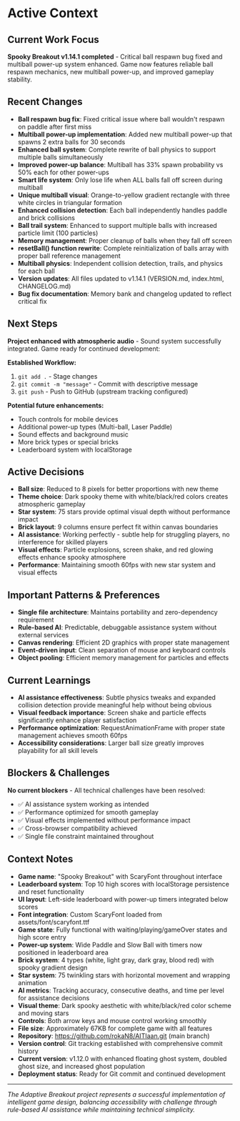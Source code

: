 # Active Context

## Current Work Focus
**Spooky Breakout v1.14.1 completed** - Critical ball respawn bug fixed and multiball power-up system enhanced. Game now features reliable ball respawn mechanics, new multiball power-up, and improved gameplay stability.

## Recent Changes
- **Ball respawn bug fix**: Fixed critical issue where ball wouldn't respawn on paddle after first miss
- **Multiball power-up implementation**: Added new multiball power-up that spawns 2 extra balls for 30 seconds
- **Enhanced ball system**: Complete rewrite of ball physics to support multiple balls simultaneously
- **Improved power-up balance**: Multiball has 33% spawn probability vs 50% each for other power-ups
- **Smart life system**: Only lose life when ALL balls fall off screen during multiball
- **Unique multiball visual**: Orange-to-yellow gradient rectangle with three white circles in triangular formation
- **Enhanced collision detection**: Each ball independently handles paddle and brick collisions
- **Ball trail system**: Enhanced to support multiple balls with increased particle limit (100 particles)
- **Memory management**: Proper cleanup of balls when they fall off screen
- **resetBall() function rewrite**: Complete reinitialization of balls array with proper ball reference management
- **Multiball physics**: Independent collision detection, trails, and physics for each ball
- **Version updates**: All files updated to v1.14.1 (VERSION.md, index.html, CHANGELOG.md)
- **Bug fix documentation**: Memory bank and changelog updated to reflect critical fix

## Next Steps
**Project enhanced with atmospheric audio** - Sound system successfully integrated. Game ready for continued development:

**Established Workflow:**
1. `git add .` - Stage changes
2. `git commit -m "message"` - Commit with descriptive message
3. `git push` - Push to GitHub (upstream tracking configured)

**Potential future enhancements:**
- Touch controls for mobile devices
- Additional power-up types (Multi-ball, Laser Paddle)
- Sound effects and background music
- More brick types or special bricks
- Leaderboard system with localStorage

## Active Decisions
- **Ball size**: Reduced to 8 pixels for better proportions with new theme
- **Theme choice**: Dark spooky theme with white/black/red colors creates atmospheric gameplay
- **Star system**: 75 stars provide optimal visual depth without performance impact
- **Brick layout**: 9 columns ensure perfect fit within canvas boundaries
- **AI assistance**: Working perfectly - subtle help for struggling players, no interference for skilled players
- **Visual effects**: Particle explosions, screen shake, and red glowing effects enhance spooky atmosphere
- **Performance**: Maintaining smooth 60fps with new star system and visual effects

## Important Patterns & Preferences
- **Single file architecture**: Maintains portability and zero-dependency requirement
- **Rule-based AI**: Predictable, debuggable assistance system without external services
- **Canvas rendering**: Efficient 2D graphics with proper state management
- **Event-driven input**: Clean separation of mouse and keyboard controls
- **Object pooling**: Efficient memory management for particles and effects

## Current Learnings
- **AI assistance effectiveness**: Subtle physics tweaks and expanded collision detection provide meaningful help without being obvious
- **Visual feedback importance**: Screen shake and particle effects significantly enhance player satisfaction
- **Performance optimization**: RequestAnimationFrame with proper state management achieves smooth 60fps
- **Accessibility considerations**: Larger ball size greatly improves playability for all skill levels

## Blockers & Challenges
**No current blockers** - All technical challenges have been resolved:
- ✅ AI assistance system working as intended
- ✅ Performance optimized for smooth gameplay
- ✅ Visual effects implemented without performance impact
- ✅ Cross-browser compatibility achieved
- ✅ Single file constraint maintained throughout

## Context Notes
- **Game name**: "Spooky Breakout" with ScaryFont throughout interface
- **Leaderboard system**: Top 10 high scores with localStorage persistence and reset functionality
- **UI layout**: Left-side leaderboard with power-up timers integrated below scores
- **Font integration**: Custom ScaryFont loaded from assets/font/scaryfont.ttf
- **Game state**: Fully functional with waiting/playing/gameOver states and high score entry
- **Power-up system**: Wide Paddle and Slow Ball with timers now positioned in leaderboard area
- **Brick system**: 4 types (white, light gray, dark gray, blood red) with spooky gradient design
- **Star system**: 75 twinkling stars with horizontal movement and wrapping animation
- **AI metrics**: Tracking accuracy, consecutive deaths, and time per level for assistance decisions
- **Visual theme**: Dark spooky aesthetic with white/black/red color scheme and moving stars
- **Controls**: Both arrow keys and mouse control working smoothly
- **File size**: Approximately 67KB for complete game with all features
- **Repository**: https://github.com/rokaN8/AITIaan.git (main branch)
- **Version control**: Git tracking established with comprehensive commit history
- **Current version**: v1.12.0 with enhanced floating ghost system, doubled ghost size, and increased ghost population
- **Deployment status**: Ready for Git commit and continued development

---
*The Adaptive Breakout project represents a successful implementation of intelligent game design, balancing accessibility with challenge through rule-based AI assistance while maintaining technical simplicity.*

